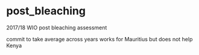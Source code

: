 # post_bleaching
2017/18 WIO post bleaching assessment

commit to take average across years works for Mauritius but does not help Kenya